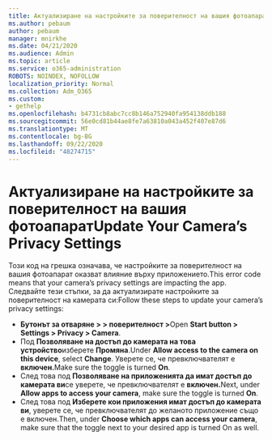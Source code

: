 ```yaml
---
title: Актуализиране на настройките за поверителност на вашия фотоапарат
ms.author: pebaum
author: pebaum
manager: mnirkhe
ms.date: 04/21/2020
ms.audience: Admin
ms.topic: article
ms.service: o365-administration
ROBOTS: NOINDEX, NOFOLLOW
localization_priority: Normal
ms.collection: Adm_O365
ms.custom:
- gethelp
ms.openlocfilehash: b4731cb8abc7cc8b146a752940fa954138ddb188
ms.sourcegitcommit: 56e0cd81b44ae8fe7a63810a043a452f407e87d6
ms.translationtype: MT
ms.contentlocale: bg-BG
ms.lasthandoff: 09/22/2020
ms.locfileid: "48274715"
---
```

# <a name="update-your-cameras-privacy-settings"></a><span data-ttu-id="6cdb9-102">Актуализиране на настройките за поверителност на вашия фотоапарат</span><span class="sxs-lookup"><span data-stu-id="6cdb9-102">Update Your Camera’s Privacy Settings</span></span>

<span data-ttu-id="6cdb9-103">Този код на грешка означава, че настройките за поверителност на вашия фотоапарат оказват влияние върху приложението.</span><span class="sxs-lookup"><span data-stu-id="6cdb9-103">This error code means that your camera’s privacy settings are impacting the app.</span></span> <span data-ttu-id="6cdb9-104">Следвайте тези стъпки, за да актуализирате настройките за поверителност на камерата си:</span><span class="sxs-lookup"><span data-stu-id="6cdb9-104">Follow these steps to update your camera’s privacy settings:</span></span>

- <span data-ttu-id="6cdb9-105">**Бутонът за отваряне > > поверителност >**</span><span class="sxs-lookup"><span data-stu-id="6cdb9-105">Open **Start button > Settings > Privacy > Camera**.</span></span>
- <span data-ttu-id="6cdb9-106">Под **Позволяване на достъп до камерата на това устройство**изберете **Промяна**.</span><span class="sxs-lookup"><span data-stu-id="6cdb9-106">Under **Allow access to the camera on this device**, select **Change**.</span></span> <span data-ttu-id="6cdb9-107">Уверете се, че превключвателят е **включен.**</span><span class="sxs-lookup"><span data-stu-id="6cdb9-107">Make sure the toggle is turned **On**.</span></span>
- <span data-ttu-id="6cdb9-108">След това под **Позволяване на приложенията да имат достъп до камерата ви**се уверете, че превключвателят е **включен.**</span><span class="sxs-lookup"><span data-stu-id="6cdb9-108">Next, under **Allow apps to access your camera**, make sure the toggle is turned **On**.</span></span>
- <span data-ttu-id="6cdb9-109">След това под **Изберете кои приложения имат достъп до камерата ви**, уверете се, че превключвателят до желаното приложение също е включен.</span><span class="sxs-lookup"><span data-stu-id="6cdb9-109">Then, under **Choose which apps can access your camera**, make sure that the toggle next to your desired app is turned On as well.</span></span>
